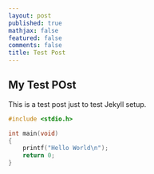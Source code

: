 ```yaml
---
layout: post
published: true
mathjax: false
featured: false
comments: false
title: Test Post
---
```

## My Test POst
This is a test post just to test Jekyll setup.

```c
#include <stdio.h>

int main(void)
{
	printf("Hello World\n");
    return 0;
}
```
